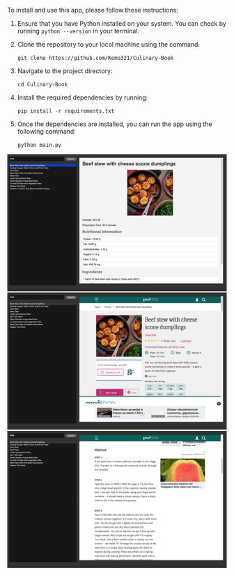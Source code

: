 To install and use this app, please follow these instructions:

1. Ensure that you have Python installed on your system. You can check by running `python --version` in your terminal.

2. Clone the repository to your local machine using the command:
    ```
    git clone https://github.com/Kemo321/Culinary-Book
    ```

3. Navigate to the project directory:
    ```
    cd Culinary-Book
    ```

4. Install the required dependencies by running:
    ```
    pip install -r requirements.txt
    ```

5. Once the dependencies are installed, you can run the app using the following command:
    ```
    python main.py
    ```

![1](img/1.png)
![2](img/2.png)
![3](img/3.png)
